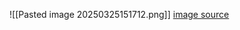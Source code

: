 ![[Pasted image 20250325151712.png]]  [image source](https://hyperproof.io/resource/understanding-the-change-healthcare-breach/)
